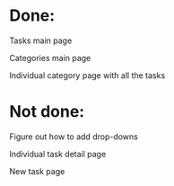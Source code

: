# Done:

Tasks main page

Categories main page

Individual category page with all the tasks 

# Not done:

Figure out how to add drop-downs

Individual task detail page

New task page

